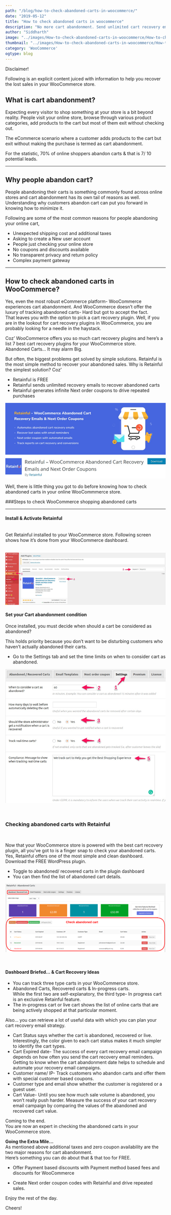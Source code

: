```yaml
---
path: "/blog/how-to-check-abandoned-carts-in-woocommerce/"
date: "2019-05-12"
title: "How to check abandoned carts in woocommerce"
description: "No more cart abandonment. Send unlimited cart recovery email reminders with Retainful- The Freemium WordPress cart recovery email plugin"
author: "Siddharth"
image: "../images/How-to-check-abandoned-carts-in-woocommerce/How-to-check-abandoned-carts-in-woocommerce.png"
thumbnail: "../images/How-to-check-abandoned-carts-in-woocommerce/How-to-check-abandoned-carts-in-woocommerce.png"
category: 'WooCommerce'
ogtype: blog
---
```


Disclaimer!

Following is an explicit content juiced with information to help you recover the lost sales in your WooCommerce store.  
  
## What is cart abandonment?

Expecting every visitor to shop something at your store is a bit beyond reality. People visit your online store, browse through various product categories, add products to the cart but most of them exit without checking out.  

The eCommerce scenario where a customer adds products to the cart but exit without making the purchase is termed as cart abandonment.

For the statistic, 70% of online shoppers abandon carts & that is 7/ 10 potential leads.

___

## Why people abandon cart?  
People abandoning their carts is something commonly found across online stores and cart abandonment has its own tail of reasons as well. Understanding why customers abandon cart can put you forward in knowing how to minimize it.

Following are some of the most common reasons for people abandoning your online cart,  
  

- Unexpected shipping cost and additional taxes
- Asking to create a New user account
- People just checking your online store
- No coupons and discounts available
- No transparent privacy and return policy
- Complex payment gateway 

______
      
## How to check abandoned carts in WooCommerce?
Yes, even the most robust eCommerce platform- WooCommerce experiences cart abandonment. And WooCommerce doesn’t offer the luxury of tracking abandoned carts- Hard but got to accept the fact.  
That leaves you with the option to pick a cart recovery plugin. Well, if you are in the lookout for cart recovery plugins in WooCommerce, you are probably looking for a needle in the haystack.

Coz’ WooCommerce offers you so much cart recovery plugins and here’s a list <link-text url="https://www.retainful.com/blog/top-7-abandoned-cart-recovery-plugins-for-your-woocommerce-store" target="_blank" rel="noopener">7 best cart recovery plugins</link-text> for your WooCommerce store.  
Abandoned Carts… It may alarm Big.

But often, the biggest problems get solved by simple solutions.
Retainful is the most simple method to recover your abandoned sales.
Why is Retainful the simplest solution?
Coz’

- Retainful is FREE
- Retainful sends unlimited recovery emails to recover abandoned carts    
- Retainful generates infinite Next order coupons to drive repeated purchases

![Retainful](../images/How-to-check-abandoned-carts-in-woocommerce/retainful.jpeg)

Well, there is little thing you got to do before knowing how to check abandoned carts in your online WooCommmerce store.
  
###Steps to check WooCommerce shopping abandoned carts
____

#### Install & Activate Retainful       
<br>
<link-text url="https://www.retainful.com/features/woocommerce" target="_blank" rel="noopener">Get Retainful installed to your WooCommerce store</link-text>. Following screen shows how it’s done from your WooCommerce dashboard.
<br><br>

![Retainful Dashboard](../images/How-to-check-abandoned-carts-in-woocommerce/retainfulDashboard.jpeg)

#### Set your Cart abandonment condition

Once installed, you must decide when should a cart be considered as abandoned?

This holds priority because you don’t want to be disturbing customers who haven’t actually abandoned their carts.
 
-   Go to the Settings tab and set the time limits on when to consider cart as abandoned.       


 
![Retainful Settings](../images/How-to-check-abandoned-carts-in-woocommerce/retainfulSettings.jpeg)

<br>

### Checking abandoned carts with Retainful
<br>

Now that your WooCommerce store is powered with the best cart recovery plugin, all you’ve got to is a finger snap to check your abandoned carts. Yes, Retainful offers one of the most simple and clean dashboard. <link-text url="https://www.retainful.com/blog/the-simple-way-to-retain-all-your-customers" rel="noopener" target="_blank">Download the FREE WordPress plugin.</link-text>

- Toggle to abandoned/ recovered carts in the plugin dashboard  
- You can then find the list of abandoned cart details.

![Retainful Admin Panel](../images/How-to-check-abandoned-carts-in-woocommerce/AdminDashboard.png)

<br>

#### Dashboard Briefed… & Cart Recovery Ideas
- You can track three type carts in your WooCommerce store.
- Abandoned Carts, Recovered carts & In-progress carts.  
    While the first two are self-explanatory, the third type- In progress cart is an exclusive Retainful feature.    
- The in-progress cart or live cart shows the list of online carts that are being actively shopped at that particular moment.   

Also… you can retrieve a lot of useful data with which you can plan your cart recovery email strategy.
- Cart Status says whether the cart is abandoned, recovered or live. Interestingly, the color given to each cart status makes it much simpler to identify the cart types.
- Cart Expired date- The success of every cart recovery email campaign depends on how often you send the cart recovery email reminders. Getting to know when the cart abandonment date helps to <link-text url="https://www.campaignrabbit.com/blog/grow-your-ecommerce-store-with-9-effective-automated-emails" target="_blank" rel="noopener">schedule and automate your recovery email campaigns</link-text>.   
- Customer name/ IP- Track customers who abandon carts and offer them with special <link-text url="https://www.flycart.org/blog/wordpress/how-to-create-a-user-role-specific-coupon-code" rel="noopener" target="_blank">customer based coupons.</link-text>
- Customer type and email show whether the customer is registered or a guest user.
- Cart Value- Until you see how much sale volume is abandoned, you won’t really push harder. Measure the success of your cart recovery email campaign by comparing the values of the abandoned and recovered cart value.

Coming to the end.  
You are now an expert in checking the abandoned carts in your WooCommerce store.  
  
**Going the Extra Mile…**  
As mentioned above additional taxes and zero coupon availability are the two major reasons for cart abandonment.  
Here’s something you can do about that & that too for FREE.

- Offer Payment based discounts with <link-text url="https://wordpress.org/plugins/woo-payment-method-based-fees-and-discounts/" rel="noopener" target="_blank">Payment method based fees and discounts for WooCommerce</link-text>
    
- <link-text url="https://www.retainful.com/blog/how-to-provide-next-order-coupon-in-woocommerce" rel="noopener" target="_blank">Create Next order coupon codes</link-text>  with Retainful and drive repeated sales.
    
Enjoy the rest of the day.

Cheers!